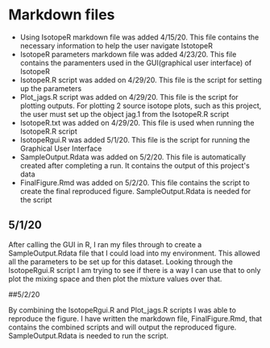 # Markdown files 

- Using IsotopeR markdown file was added 4/15/20. This file contains the necessary information to help the user navigate IstotopeR
- IsotopeR parameters markdown file was added 4/23/20. This file contains the    paramenters used in the GUI(graphical user interface) of IsotopeR 
- IsotopeR.R script was added on 4/29/20. This file is the script for setting up the parameters 
- Plot_jags.R script was added on 4/29/20. This file is the script for plotting outputs. For plotting 2 source isotope plots, such as this project, the user must set up the object jag.1 from the IsotopeR.R script 
- IsotopeR.txt was added on 4/29/20. This file is used when running the IsotopeR.R script  
- IsotopeRgui.R was added 5/1/20. This file is the script for running the Graphical User Interface 
- SampleOutput.Rdata was added on 5/2/20. This file is automatically created after completing a run. It contains the output of this project's data
- FinalFigure.Rmd was added on 5/2/20. This file contains the script to create the final reproduced figure. SampleOutput.Rdata is needed for the script 

## 5/1/20 

After calling the GUI in R, I ran my files through to create a SampleOutput.Rdata file that I could load into my environment. This allowed all the parameters to be set up for this dataset. Looking through the IsotopeRgui.R script I am trying to see if there is a way I can use that to only plot the mixing space and then plot the mixture values over that.

##5/2/20 

By combining the IsotopeRgui.R and Plot_jags.R scripts I was able to reproduce the figure. I have written the markdown file, FinalFigure.Rmd, that contains the combined scripts and will output the reproduced figure. SampleOutput.Rdata is needed to run the script.  
